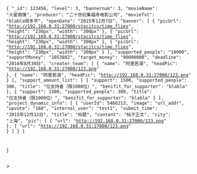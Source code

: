 <code><pre>{
    "_id": 123456, 
    "level": 3, 
    "bannernum": 3, 
    "movieName": "火星救援", 
    "producer": "二十世纪集福寺电影公司", 
    "movieTxt": "blabla很多字", 
    "openDate": "2015年12月7日", 
    "banner": [
        {
            "picUrl": "http://192.168.0.31:27000/stacitcs/time_flies", 
            "height": "230px", 
            "width": "300px"
        }, 
        {
            "picUrl": "http://192.168.0.31:27000/stacitcs/time_flies", 
            "height": "230px", 
            "width": "300px"
        }, 
        {
            "picUrl": "http://192.168.0.31:27000/stacitcs/time_flies", 
            "height": "230px", 
            "width": "300px"
        }
    ], 
    "supported_people": "18000", 
    "supportMoney": "1053882", 
    "target_money": "90000000", 
    "deadline": "2016年8月30日", 
    "creater_team": [
        {
            "name": "阿里若渴", 
            "headPic": "http://192.168.0.31:27000/123.png"
        }, 
        {
            "name": "阿里若渴", 
            "headPic": "http://192.168.0.31:27000/123.png"
        }
    ], 
    "support_amount_list": [
        {
            "support": 1500, 
            "supported_people": 300, 
            "title": "位支持者（限1000位）", 
            "benifit_for_supporter": "blabla"
        }, 
        {
            "support": 1500, 
            "supported_people": 300, 
            "title": "位支持者（限1000位）", 
            "benifit_for_supporter": "blabla"
        }
    ], 
    "project_dynamic_info": [
        {
            "userId": 5466213, 
            "image": "url_addr", 
            "upvote": "160", 
            "internal_user": "test1", 
            "submit_time": "2015年12月12日", 
            "title": "标题", 
            "content": "帖子正文", 
            "city": "上海", 
            "pic": [
                {
                    "url": "http://192.168.0.31:27000/123.png"
                }, 
                {
                    "url": "http://192.168.0.31:27000/123.png"
                }
            ]
        }
    ]
	
	
}</pre></code>>
